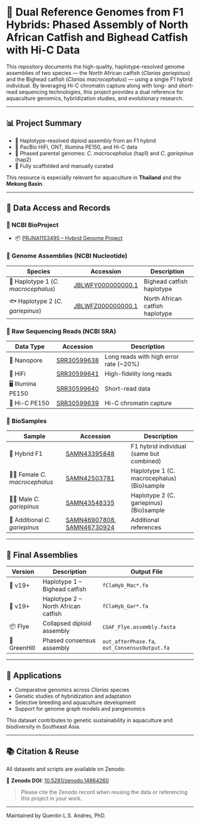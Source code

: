 # 🧬 Dual Reference Genomes from F1 Hybrids: Phased Assembly of North African Catfish and Bighead Catfish with Hi-C Data

This repository documents the high-quality, haplotype-resolved genome assemblies of two species — the North African catfish (*Clarias gariepinus*) and the Bighead catfish (*Clarias macrocephalus*) — using a single F1 hybrid individual. By leveraging Hi-C chromatin capture along with long- and short-read sequencing technologies, this project provides a dual reference for aquaculture genomics, hybridization studies, and evolutionary research.

---

## 📊 Project Summary

- 🧬 Haplotype-resolved diploid assembly from an F1 hybrid
- 🧪 PacBio HiFi, ONT, Illumina PE150, and Hi-C data
- 🔬 Phased parental genomes: *C. macrocephalus* (hap1) and *C. gariepinus* (hap2)
- 🧩 Fully scaffolded and manually curated

This resource is especially relevant for aquaculture in **Thailand** and the **Mekong Basin**.

---

## 📂 Data Access and Records

### 🔖 NCBI BioProject  
- 📦 [PRJNA1153495 – Hybrid Genome Project](https://www.ncbi.nlm.nih.gov/bioproject/PRJNA1153495)

### 🧬 Genome Assemblies (NCBI Nucleotide)

| Species | Accession | Description |
|---------|-----------|-------------|
| 🐠 Haplotype 1 (*C. macrocephalus*) | [JBLWFY000000000.1](https://www.ncbi.nlm.nih.gov/nuccore/JBLWFY000000000.1) | Bighead catfish haplotype |
| 🐟 Haplotype 2 (*C. gariepinus*) | [JBLWFZ000000000.1](https://www.ncbi.nlm.nih.gov/nuccore/JBLWFZ000000000.1) | North African catfish haplotype |

### 🧪 Raw Sequencing Reads (NCBI SRA)

| Data Type | Accession | Description |
|-----------|-----------|-------------|
| 🔬 Nanopore | [SRR30599638](https://www.ncbi.nlm.nih.gov/sra/SRR30599638) | Long reads with high error rate (~20%) |
| 🧪 HiFi | [SRR30599641](https://www.ncbi.nlm.nih.gov/sra/SRR30599641) | High-fidelity long reads |
| 🖥️ Illumina PE150 | [SRR30599640](https://www.ncbi.nlm.nih.gov/sra/SRR30599640) | Short-read data |
| 🧲 Hi-C PE150 | [SRR30599639](https://www.ncbi.nlm.nih.gov/sra/SRR30599639) | Hi-C chromatin capture |

### 🧫 BioSamples

| Sample | Accession | Description |
|--------|-----------|-------------|
| 🧬 Hybrid F1 | [SAMN43395848](https://www.ncbi.nlm.nih.gov/biosample/SAMN43395848) | F1 hybrid individual (same but combined)|
| 👩‍🔬 Female *C. macrocephalus* | [SAMN42503781](https://www.ncbi.nlm.nih.gov/biosample/SAMN42503781) | Haplotype 1 (C. macrocephalus) (Bio)sample |
| 👨‍🔬 Male *C. gariepinus* | [SAMN43548335](https://www.ncbi.nlm.nih.gov/biosample/SAMN43548335) | Haplotype 2 (C. gariepinus) (Bio)sample |
| 🧬 Additional *C. gariepinus* | [SAMN46907808](https://www.ncbi.nlm.nih.gov/biosample/SAMN46907808), [SAMN46730924](https://www.ncbi.nlm.nih.gov/biosample/SAMN46730924) | Additional references |

---

## 🧪 Final Assemblies

| Version | Description | Output File |
|---------|-------------|-------------|
| 🧬 v19+ | Haplotype 1 – Bighead catfish | `fClaHyb_Mac*.fa` |
| 🧬 v19+ | Haplotype 2 – North African catfish | `fClaHyb_Gar*.fa` |
| 📦 Flye | Collapsed diploid assembly | `CGAF_Flye.assembly.fasta` |
| 🧩 GreenHill | Phased consensus assembly | `out_afterPhase.fa`, `out_ConsensusOutput.fa` |

---

## 🌱 Applications

- Comparative genomics across *Clarias* species  
- Genetic studies of hybridization and adaptation  
- Selective breeding and aquaculture development  
- Support for genome graph models and pangenomics

This dataset contributes to genetic sustainability in aquaculture and biodiversity in Southeast Asia.

---

## 📚 Citation & Reuse

All datasets and scripts are available on Zenodo:

🔗 **Zenodo DOI:** [10.5281/zenodo.14864260](https://doi.org/10.5281/zenodo.14864260)

> Please cite the Zenodo record when reusing the data or referencing this project in your work.

---

 Maintained by Quentin L.S. Andres, PhD.

